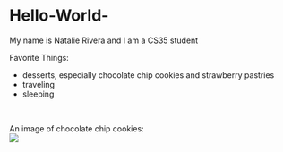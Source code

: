 # Hello-World-

My name is Natalie Rivera and I am a CS35 student 

Favorite Things: 

<ul>
<li> desserts, especially chocolate chip cookies and strawberry pastries </li>
<li> traveling </li>
<li> sleeping </li>
</ul>

<br>

An image of chocolate chip cookies:<br>
<img src="http://images-gmi-pmc.edge-generalmills.com/eb52c020-c145-440c-8445-911f133c0096.jpg">
<br>
